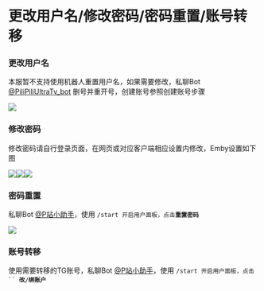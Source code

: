 # 更改用户名/修改密码/密码重置/账号转移

### 更改用户名 <a href="#geng-gai-yong-hu-ming" id="geng-gai-yong-hu-ming"></a>

本服暂不支持使用机器人重置用户名，如果需要修改，私聊Bot [@PiliPiliUltraTv\_bot](https://t.me/PiliPiliUltraTv\_bot) 删号并重开号，创建账号参照创建账号步骤

![](https://pilipili.gitbook.io/\~gitbook/image?url=https%3A%2F%2F3038629546-files.gitbook.io%2F%7E%2Ffiles%2Fv0%2Fb%2Fgitbook-x-prod.appspot.com%2Fo%2Fspaces%252FxVOBUnnAiLVHgYtwgz9X%252Fuploads%252FNAwNXC1pxDiPDmZWy0kP%252Fimage.png%3Falt%3Dmedia%26token%3D8d4be29b-f0b2-4b17-b67e-e26a25b237f5\&width=768\&dpr=4\&quality=100\&sign=e88f3144\&sv=1)

### 修改密码 <a href="#xiu-gai-mi-ma" id="xiu-gai-mi-ma"></a>

修改密码请自行登录页面，在网页或对应客户端相应设置内修改，Emby设置如下图

![](https://pilipili.gitbook.io/\~gitbook/image?url=https%3A%2F%2F3038629546-files.gitbook.io%2F%7E%2Ffiles%2Fv0%2Fb%2Fgitbook-x-prod.appspot.com%2Fo%2Fspaces%252FxVOBUnnAiLVHgYtwgz9X%252Fuploads%252F2t2uIT1nFPSHe6nIZzdF%252Fimage.png%3Falt%3Dmedia%26token%3De28c3bd8-f5b8-4b02-9de7-ab32a655da79\&width=768\&dpr=4\&quality=100\&sign=a3d16016\&sv=1)![](https://pilipili.gitbook.io/\~gitbook/image?url=https%3A%2F%2F3038629546-files.gitbook.io%2F%7E%2Ffiles%2Fv0%2Fb%2Fgitbook-x-prod.appspot.com%2Fo%2Fspaces%252FxVOBUnnAiLVHgYtwgz9X%252Fuploads%252FYFCcK6TrWNhl2i43dFNV%252Fimage.png%3Falt%3Dmedia%26token%3Dcd2edc3e-6b32-4d81-a081-a408a905b8c6\&width=768\&dpr=4\&quality=100\&sign=dbec4a42\&sv=1)![](https://pilipili.gitbook.io/\~gitbook/image?url=https%3A%2F%2F3038629546-files.gitbook.io%2F%7E%2Ffiles%2Fv0%2Fb%2Fgitbook-x-prod.appspot.com%2Fo%2Fspaces%252FxVOBUnnAiLVHgYtwgz9X%252Fuploads%252FwBCVDY9kETRyhaCyLycX%252Fimage.png%3Falt%3Dmedia%26token%3Dcb857f31-cef9-4770-b058-8e1bab446f4a\&width=768\&dpr=4\&quality=100\&sign=687bc0f0\&sv=1)

### 密码重置 <a href="#mi-ma-zhong-zhi" id="mi-ma-zhong-zhi"></a>

私聊Bot [@P站小助手](https://t.me/PiliPiliUltraTv\_bot)，使用 `/start 开启用户面板，点击`**`重置密码`**

![](https://pilipili.gitbook.io/\~gitbook/image?url=https%3A%2F%2F3038629546-files.gitbook.io%2F%7E%2Ffiles%2Fv0%2Fb%2Fgitbook-x-prod.appspot.com%2Fo%2Fspaces%252FxVOBUnnAiLVHgYtwgz9X%252Fuploads%252FfgFS4y9ds2aDaMMqkGJO%252Fimage.png%3Falt%3Dmedia%26token%3D962a2951-6a7b-4140-a32c-d6ad6294eeba\&width=768\&dpr=4\&quality=100\&sign=b30967b8\&sv=1)

### 账号转移 <a href="#zhang-hao-zhuan-yi" id="zhang-hao-zhuan-yi"></a>

使用需要转移的TG账号，私聊Bot [@P站小助手](https://t.me/PiliPiliUltraTv\_bot)，使用 `/start 开启用户面板，点击`` `**`改/绑账户`**
